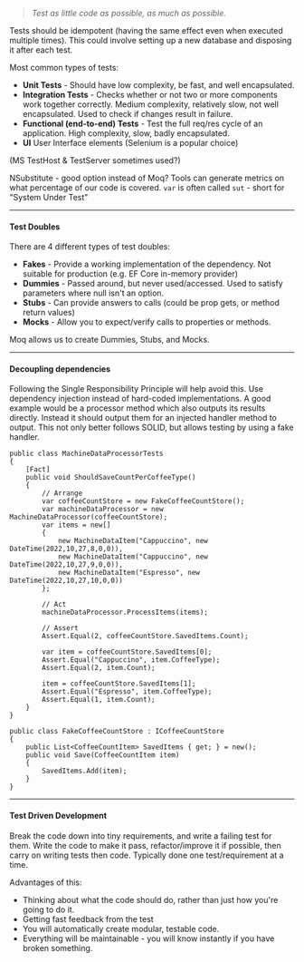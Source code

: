 > *Test as little code as possible, as much as possible.*

Tests should be idempotent (having the same effect even when executed multiple times).  This could involve setting up a new database and disposing it after each test.

Most common types of tests:

- **Unit Tests** - Should have low complexity, be fast, and well encapsulated.
- **Integration Tests** - Checks whether or not two or more components work together correctly.  Medium complexity, relatively slow, not well encapsulated.  Used to check if changes result in failure.
- **Functional (end-to-end) Tests** - Test the full req/res cycle of an application.  High complexity, slow, badly encapsulated.
- **UI** User Interface elements (Selenium is a popular choice)

(MS TestHost & TestServer sometimes used?)

NSubstitute - good option instead of Moq?
Tools can generate metrics on what percentage of our code is covered.
`var` is often called `sut` - short for "System Under Test"

---

#### Test Doubles

There are 4 different types of test doubles:

- **Fakes** - Provide a working implementation of the dependency.  Not suitable for production (e.g. EF Core in-memory provider)
- **Dummies** - Passed around, but never used/accessed.  Used to satisfy parameters where null isn't an option.
- **Stubs** - Can provide answers to calls (could be prop gets, or method return values)
- **Mocks** - Allow you to expect/verify calls to properties or methods.

Moq allows us to create Dummies, Stubs, and Mocks.

---

#### Decoupling dependencies

Following the Single Responsibility Principle will help avoid this.  Use dependency injection instead of hard-coded implementations.  A good example would be a processor method which also outputs its results directly.  Instead it should output them for an injected handler method to output.  This not only better follows SOLID, but allows testing by using a fake handler.
```
public class MachineDataProcessorTests
{
    [Fact]
    public void ShouldSaveCountPerCoffeeType()
    {
        // Arrange
        var coffeeCountStore = new FakeCoffeeCountStore();
        var machineDataProcessor = new MachineDataProcessor(coffeeCountStore);
        var items = new[]
        {
            new MachineDataItem("Cappuccino", new DateTime(2022,10,27,8,0,0)),
            new MachineDataItem("Cappuccino", new DateTime(2022,10,27,9,0,0)),
            new MachineDataItem("Espresso", new DateTime(2022,10,27,10,0,0))
        };

        // Act
        machineDataProcessor.ProcessItems(items);

        // Assert
        Assert.Equal(2, coffeeCountStore.SavedItems.Count);

        var item = coffeeCountStore.SavedItems[0];
        Assert.Equal("Cappuccino", item.CoffeeType);
        Assert.Equal(2, item.Count);

        item = coffeeCountStore.SavedItems[1];
        Assert.Equal("Espresso", item.CoffeeType);
        Assert.Equal(1, item.Count);
    }
}

public class FakeCoffeeCountStore : ICoffeeCountStore
{
    public List<CoffeeCountItem> SavedItems { get; } = new();
    public void Save(CoffeeCountItem item)
    {
        SavedItems.Add(item);
    }
}
```
---
#### Test Driven Development

Break the code down into tiny requirements, and write a failing test for them.  Write the code to make it pass, refactor/improve it if possible, then carry on writing tests then code.  Typically done one test/requirement at a time.

Advantages of this:

- Thinking about what the code should do, rather than just how you're going to do it.
- Getting fast feedback from the test
- You will automatically create modular, testable code.
- Everything will be maintainable - you will know instantly if you have broken something.